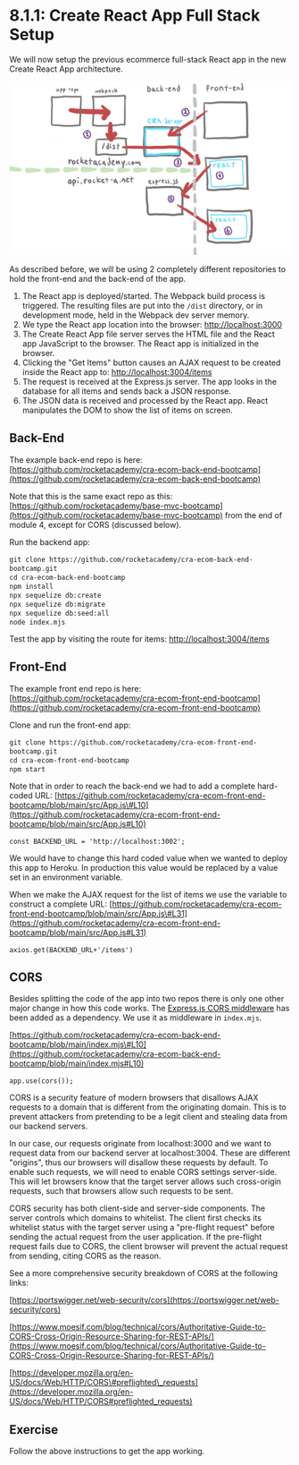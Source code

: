 # 8.1.1: Create React App Full Stack Setup

We will now setup the previous ecommerce full-stack React app in the new Create React App architecture.

![](../../.gitbook/assets/cra-arch-2.jpg)

As described before, we will be using 2 completely different repositories to hold the front-end and the back-end of the app.

1. The React app is deployed/started. The Webpack build process is triggered. The resulting files are put into the `/dist` directory, or in development mode, held in the Webpack dev server memory.
2. We type the React app location into the browser: [http://localhost:3000](http://localhost:3000)
3. The Create React App file server serves the HTML file and the React app JavaScript to the browser. The React app is initialized in the browser.
4. Clicking the "Get Items" button causes an AJAX request to be created inside the React app to: [http://localhost:3004/items](http://localhost:3004/items)
5. The request is received at the Express.js server. The app looks in the database for all items and sends back a JSON response.
6. The JSON data is received and processed by the React app. React manipulates the DOM to show the list of items on screen.

## Back-End

The example back-end repo is here: [https://github.com/rocketacademy/cra-ecom-back-end-bootcamp](https://github.com/rocketacademy/cra-ecom-back-end-bootcamp)

Note that this is the same exact repo as this: [https://github.com/rocketacademy/base-mvc-bootcamp](https://github.com/rocketacademy/base-mvc-bootcamp) from the end of module 4, except for CORS \(discussed below\).

Run the backend app:

```text
git clone https://github.com/rocketacademy/cra-ecom-back-end-bootcamp.git
cd cra-ecom-back-end-bootcamp
npm install
npx sequelize db:create
npx sequelize db:migrate
npx sequelize db:seed:all
node index.mjs
```

Test the app by visiting the route for items: [http://localhost:3004/items](http://localhost:3004/items)

## Front-End

The example front end repo is here: [https://github.com/rocketacademy/cra-ecom-front-end-bootcamp](https://github.com/rocketacademy/cra-ecom-front-end-bootcamp)

Clone and run the front-end app:

```text
git clone https://github.com/rocketacademy/cra-ecom-front-end-bootcamp.git
cd cra-ecom-front-end-bootcamp
npm start
```

Note that in order to reach the back-end we had to add a complete hard-coded URL: [https://github.com/rocketacademy/cra-ecom-front-end-bootcamp/blob/main/src/App.js\#L10](https://github.com/rocketacademy/cra-ecom-front-end-bootcamp/blob/main/src/App.js#L10)

```text
const BACKEND_URL = 'http://localhost:3002';
```

We would have to change this hard coded value when we wanted to deploy this app to Heroku. In production this value would be replaced by a value set in an environment variable.

When we make the AJAX request for the list of items we use the variable to construct a complete URL: [https://github.com/rocketacademy/cra-ecom-front-end-bootcamp/blob/main/src/App.js\#L31](https://github.com/rocketacademy/cra-ecom-front-end-bootcamp/blob/main/src/App.js#L31)

```text
axios.get(BACKEND_URL+'/items')
```

## CORS

Besides splitting the code of the app into two repos there is only one other major change in how this code works. The [Express.js CORS middleware](https://expressjs.com/en/resources/middleware/cors.html) has been added as a dependency. We use it as middleware in `index.mjs`.

[https://github.com/rocketacademy/cra-ecom-back-end-bootcamp/blob/main/index.mjs\#L10](https://github.com/rocketacademy/cra-ecom-back-end-bootcamp/blob/main/index.mjs#L10)

```text
app.use(cors());
```

CORS is a security feature of modern browsers that disallows AJAX requests to a domain that is different from the originating domain. This is to prevent attackers from pretending to be a legit client and stealing data from our backend servers.

In our case, our requests originate from localhost:3000 and we want to request data from our backend server at localhost:3004. These are different "origins", thus our browsers will disallow these requests by default. To enable such requests, we will need to enable CORS settings server-side. This will let browsers know that the target server allows such cross-origin requests, such that browsers allow such requests to be sent.

CORS security has both client-side and server-side components. The server controls which domains to whitelist. The client first checks its whitelist status with the target server using a "pre-flight request" before sending the actual request from the user application. If the pre-flight request fails due to CORS, the client browser will prevent the actual request from sending, citing CORS as the reason.

See a more comprehensive security breakdown of CORS at the following links:

[https://portswigger.net/web-security/cors](https://portswigger.net/web-security/cors)

[https://www.moesif.com/blog/technical/cors/Authoritative-Guide-to-CORS-Cross-Origin-Resource-Sharing-for-REST-APIs/](https://www.moesif.com/blog/technical/cors/Authoritative-Guide-to-CORS-Cross-Origin-Resource-Sharing-for-REST-APIs/)

[https://developer.mozilla.org/en-US/docs/Web/HTTP/CORS\#preflighted\_requests](https://developer.mozilla.org/en-US/docs/Web/HTTP/CORS#preflighted_requests)

## Exercise

Follow the above instructions to get the app working.

